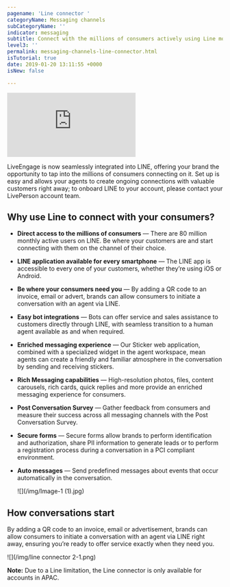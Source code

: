 ```yaml
---
pagename: 'Line connector '
categoryName: Messaging channels
subCategoryName: ''
indicator: messaging
subtitle: Connect with the millions of consumers actively using Line monthly
level3: ''
permalink: messaging-channels-line-connector.html
isTutorial: true
date: 2019-01-20 13:11:55 +0000
isNew: false

---
```

<iframe style="max-width: 750px;" src="https://player.vimeo.com/video/251149506" frameborder="0" webkitallowfullscreen mozallowfullscreen allowfullscreen></iframe>

LiveEngage is now seamlessly integrated into LINE, offering your brand the opportunity to tap into the millions of consumers connecting on it. Set up is easy and allows your agents to create ongoing connections with valuable customers right away; to onboard LINE to your account, please contact your LivePerson account team.

## Why use Line to connect with your consumers?

* **Direct access to the millions of consumers** — There are 80 million monthly active users on LINE. Be where your customers are and start connecting with them on the channel of their choice.
* **LINE application available for every smartphone** — The LINE app is accessible to every one of your customers, whether they’re using iOS or Android.
* **Be where your consumers need you** — By adding a QR code to an invoice, email or advert, brands can allow consumers to initiate a conversation with an agent via LINE. 
* **Easy bot integrations** — Bots can offer service and sales assistance to customers directly through LINE, with seamless transition to a human agent available as and when required.
* **Enriched messaging experience** — Our Sticker web application, combined with a specialized widget in the agent workspace, mean agents can create a friendly and familiar atmosphere in the conversation by sending and receiving stickers.
* **Rich Messaging capabilities** — High-resolution photos, files, content carousels, rich cards, quick replies and more provide an enriched messaging experience for consumers.
* **Post Conversation Survey** — Gather feedback from consumers and measure their success across all messaging channels with the Post Conversation Survey.
* **Secure forms** — Secure forms allow brands to perform identification and authorization, share PII information to generate leads or to perform a registration process during a conversation in a PCI compliant environment.
* **Auto messages** — Send predefined messages about events that occur automatically in the conversation.


  ![](/img/Image-1 (1).jpg)

## How conversations start

By adding a QR code to an invoice, email or advertisement, brands can allow consumers to initiate a conversation with an agent via LINE right away, ensuring you’re ready to offer service exactly when they need you.

![](/img/line connector 2-1.png)

<div class="important">

<b>Note:</b> Due to a Line limitation, the Line connector is only available for accounts in APAC.</div>
